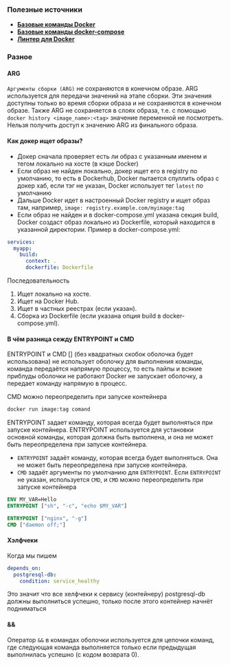 ### Полезные источники 

- [**Базовые команды Docker**](https://github.com/python-dev-blog/docker-demo)
- [**Базовые команды docker-compose**](https://github.com/python-dev-blog/docker-compose-demo)
- [**Линтер для Docker**](https://github.com/hadolint/hadolint)

### Разное

#### ARG
`Аргументы сборки (ARG)` не сохраняются в конечном образе. ARG используется для передачи значений на этапе сборки. Эти значения доступны только во время сборки образа и не сохраняются в конечном образе. Также ARG не сохраняется в слоях образа, т.е. с помощью `docker history <image_name>:<tag>` значение переменной не посмотреть. Нельзя получить доступ к значению ARG из финального образа.

#### Как докер ищет образы? 

- Докер сначала проверяет есть ли образ с указанным именем и тегом локально на хосте (в кэше Docker)
- Если образ не найден локально, докер ищет его в registry по умолчанию, то есть в Dockerhub, Docker пытается спуллить образ с докер хаб, если тэг не указан, Docker использует тег `latest` по умолчанию
- Дальше Docker идет в настроенный Docker registry и ищет образ там, например, `image: registry.example.com/myimage:tag`
- Если образ не найден и в docker-compose.yml указана секция build, Docker создаст образ локально из Dockerfile, который находится в указанной директории. Пример в docker-compose.yml:
```yaml
services:
  myapp:
    build:
      context: .
      dockerfile: Dockerfile
```
Последовательность

1. Ищет локально на хосте.
2. Ищет на Docker Hub.
3. Ищет в частных реестрах (если указан).
4. Сборка из Dockerfile (если указана опция build в docker-compose.yml).

#### В чём разница сежду ENTRYPOINT и CMD

ENTRYPOINT и CMD [] (без квадратных скобок оболочка будет использована) не использует оболочку для выполнения команды, команда передаётся напрямую процессу, то есть пайпы и всякие приблуды оболочки не работают
Docker не запускает оболочку, а передает команду напрямую в процесс. 

CMD можно переопределить при запуске контейнера
```bash
docker run image:tag comand
```
ENTRYPOINT задает команду, которая всегда будет выполняться при запуске контейнера. ENTRYPOINT используется для установки основной команды, которая должна быть выполнена, и она не может быть переопределена при запуске контейнера.

- `ENTRYPOINT` задаёт команду, которая всегда будет выполняться. Она не может быть переопределена при запуске контейнера.
- `CMD` задаёт аргументы по умолчанию для `ENTRYPOINT`. Если `ENTRYPOINT` не указан, используется `CMD`, и `CMD` можно переопределить при запуске контейнера

```dockerfile
ENV MY_VAR=Hello
ENTRYPOINT ["sh", "-c", "echo $MY_VAR"]
```

```dockerfile
ENTRYPOINT ["nginx", "-g"]
CMD ["daemon off;"]
```

#### Хэлфчеки
 
Когда мы пишем 
```yaml
depends_on:
  postgresql-db:
    condition: service_healthy
```

Это значит что все хелфчеки к сервису (контейнеру) postgresql-db должны выполниться успешно, только после этого контейнер начнёт подниматься

#### &&

Оператор `&&` в командах оболочки используется для цепочки команд, где следующая команда выполняется только если предыдущая выполнилась успешно (с кодом возврата 0).